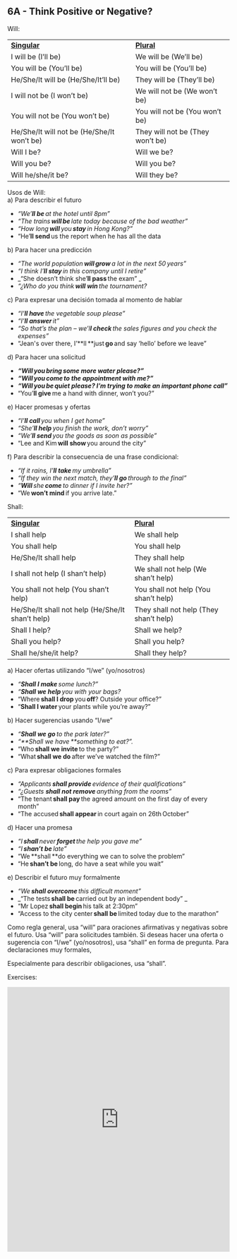 ## 6A - Think Positive or Negative?

Will:


<table>
  <tr>
   <td><strong><span style="text-decoration:underline;">Singular</span></strong>
   </td>
   <td><strong><span style="text-decoration:underline;">Plural</span></strong>
   </td>
  </tr>
  <tr>
   <td>I will be (I’ll be)
   </td>
   <td>We will be (We’ll be)
   </td>
  </tr>
  <tr>
   <td>You will be (You’ll be)
   </td>
   <td>You will be (You’ll be)
   </td>
  </tr>
  <tr>
   <td>He/She/It will be (He/She/It’ll be)
   </td>
   <td>They will be (They’ll be)
   </td>
  </tr>
  <tr>
   <td>I will not be (I won’t be)
   </td>
   <td>We will not be (We won’t be)
   </td>
  </tr>
  <tr>
   <td>You will not be (You won’t be)
   </td>
   <td>You will not be (You won’t be)
   </td>
  </tr>
  <tr>
   <td>He/She/It will not be (He/She/It won’t be)
   </td>
   <td>They will not be (They won’t be)
   </td>
  </tr>
  <tr>
   <td>Will I be?
   </td>
   <td>Will we be?
   </td>
  </tr>
  <tr>
   <td>Will you be?
   </td>
   <td>Will you be?
   </td>
  </tr>
  <tr>
   <td>Will he/she/it be?
   </td>
   <td>Will they be?
   </td>
  </tr>
</table>


Usos de Will: \
a) Para describir el futuro



* _“We’**ll be** at the hotel until 8pm”_
* _“The trains **will be** late today because of the bad weather”_
* _“How long **will** you **stay** in Hong Kong?”_
* “He’**ll send** us the report when he has all the data

b) Para hacer una predicción 



* _“The world population **will grow** a lot in the next 50 years”_ 
* _“I think I’**ll stay** in this company until I retire”_
* _“She doesn’t think she’**ll pass** the exam” _
* _“¿Who do you think **will win** the tournament?_

c) Para expresar una decisión tomada al momento de hablar 



* _“I’**ll have** the vegetable soup please”_
* _“I’**ll answer** it”_
* _“So that’s the plan – we’l**l check** the sales figures and you check the expenses”_
* “Jean's over there, I’**ll **just **go** and say ‘hello’ before we leave”

d) Para hacer una solicitud 



* **_“Will you bring some more water please?”_**
* **_“Will you come to the appointment with me?”_**
* **_“Will you be quiet please? I’m trying to make an important phone call”_**
* “You’**ll give** me a hand with dinner, won’t you?”

e) Hacer promesas y ofertas 



* _“I’**ll call** you when I get home”_
* _“She’**ll help** you finish the work, don’t worry”_
* _“We’**ll send** you the goods as soon as possible”_
* “Lee and Kim **will show** you around the city”

f) Para describir la consecuencia de una frase condicional: 



* _“If it rains, I’**ll take** my umbrella”_
* _“If they win the next match, they’**ll go** through to the final”_
* _“**Will** she **come** to dinner if I invite her?”_
* “We **won’t mind** if you arrive late.”

Shall:


<table>
  <tr>
   <td><strong><span style="text-decoration:underline;">Singular</span></strong>
   </td>
   <td><strong><span style="text-decoration:underline;">Plural</span></strong>
   </td>
  </tr>
  <tr>
   <td>I shall help
   </td>
   <td>We shall help
   </td>
  </tr>
  <tr>
   <td>You shall help
   </td>
   <td>You shall help
   </td>
  </tr>
  <tr>
   <td>He/She/It shall help
   </td>
   <td>They shall help
   </td>
  </tr>
  <tr>
   <td>I shall not help (I shan’t help)
   </td>
   <td>We shall not help (We shan’t help)
   </td>
  </tr>
  <tr>
   <td>You shall not help (You shan’t help)
   </td>
   <td>You shall not help (You shan’t help)
   </td>
  </tr>
  <tr>
   <td>He/She/It shall not help (He/She/It shan’t help)
   </td>
   <td>They shall not help (They shan’t help)
   </td>
  </tr>
  <tr>
   <td>Shall I help?
   </td>
   <td>Shall we help?
   </td>
  </tr>
  <tr>
   <td>Shall you help?
   </td>
   <td>Shall you help?
   </td>
  </tr>
  <tr>
   <td>Shall he/she/it help?
   </td>
   <td>Shall they help?
   </td>
  </tr>
</table>


a) Hacer ofertas utilizando “I/we” (yo/nosotros) 



* _“**Shall I make** some lunch?”_
* _“**Shall we help** you with your bags?_
* “Where **shall I drop** you **off**? Outside your office?”
* “**Shall I water** your plants while you’re away?”

b) Hacer sugerencias usando “I/we” 



* _“**Shall we go** to the park later?”_
* _“**Shall we have **something to eat?”._ 
* “Who **shall we invite** to the party?”
* “What **shall we do** after we’ve watched the film?”

c) Para expresar obligaciones formales 



* _“Applicants **shall provide** evidence of their qualifications”_
* _“¿Guests **shall not remove** anything from the rooms”_
* “The tenant **shall pay** the agreed amount on the first day of every month”
* “The accused **shall appear** in court again on 26th October”

d) Hacer una promesa 



* _“I **shall** never **forget** the help you gave me”_
* _“I **shan’t be** late”_
* “We **shall **do everything we can to solve the problem”
* “He **shan’t be** long, do have a seat while you wait” 

e) Describir el futuro muy formalmente 



* _“We **shall overcome** this difficult moment”_
* _“The tests **shall be** carried out by an independent body” _
* “Mr Lopez **shall begin** his talk at 2:30pm”
* “Access to the city center **shall be** limited today due to the marathon”

Como regla general, usa “will” para oraciones afirmativas y negativas sobre el futuro. Usa “will” para solicitudes también. Si deseas hacer una oferta o sugerencia con “I/we” (yo/nosotros), usa “shall” en forma de pregunta. Para declaraciones muy formales, 

Especialmente para describir obligaciones, usa “shall”.

Exercises:
<iframe src="https://neki.is-a.dev/EnglishClassesExercises/Think-Positive-or-Negative-FTB-1.html" width="100%" height="600" frameborder="0"></iframe>
